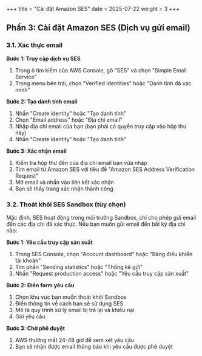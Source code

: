 +++
title = "Cài đặt Amazon SES"
date = 2025-07-22
weight = 3
+++

## Phần 3: Cài đặt Amazon SES (Dịch vụ gửi email)

### 3.1. Xác thực email

**Bước 1: Truy cập dịch vụ SES**

1. Trong ô tìm kiếm của AWS Console, gõ "SES" và chọn "Simple Email Service"
2. Trong menu bên trái, chọn "Verified identities" hoặc "Danh tính đã xác minh"

**Bước 2: Tạo danh tính email**

1. Nhấn "Create identity" hoặc "Tạo danh tính"
2. Chọn "Email address" hoặc "Địa chỉ email"
3. Nhập địa chỉ email của bạn (bạn phải có quyền truy cập vào hộp thư này)
4. Nhấn "Create identity" hoặc "Tạo danh tính"

**Bước 3: Xác nhận email**

1. Kiểm tra hộp thư đến của địa chỉ email bạn vừa nhập
2. Tìm email từ Amazon SES với tiêu đề "Amazon SES Address Verification Request"
3. Mở email và nhấn vào liên kết xác nhận
4. Bạn sẽ thấy trang xác nhận thành công

### 3.2. Thoát khỏi SES Sandbox (tùy chọn)

Mặc định, SES hoạt động trong môi trường Sandbox, chỉ cho phép gửi email đến các địa chỉ đã xác thực. Nếu bạn muốn gửi email đến bất kỳ địa chỉ nào:

**Bước 1: Yêu cầu truy cập sản xuất**

1. Trong SES Console, chọn "Account dashboard" hoặc "Bảng điều khiển tài khoản"
2. Tìm phần "Sending statistics" hoặc "Thống kê gửi"
3. Nhấn "Request production access" hoặc "Yêu cầu truy cập sản xuất"

**Bước 2: Điền form yêu cầu**

1. Chọn khu vực bạn muốn thoát khỏi Sandbox
2. Điền thông tin về cách bạn sẽ sử dụng SES
3. Mô tả quy trình xử lý email bị trả lại và khiếu nại
4. Gửi yêu cầu

**Bước 3: Chờ phê duyệt**

1. AWS thường mất 24-48 giờ để xem xét yêu cầu
2. Bạn sẽ nhận được email thông báo khi yêu cầu được phê duyệt
